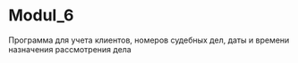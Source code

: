 # Modul_6
Программа для учета клиентов, номеров судебных дел, даты и времени назначения рассмотрения дела  
